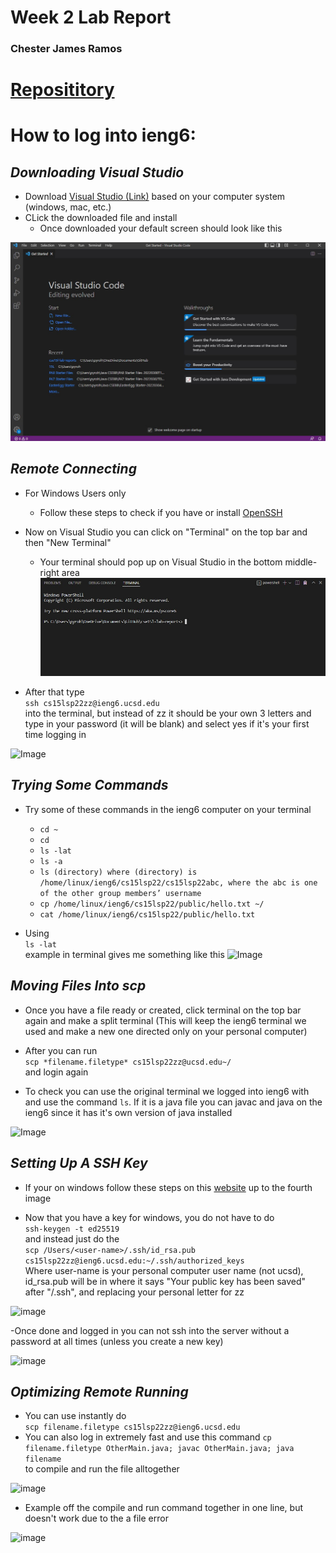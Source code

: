 # Week 2 Lab Report
### Chester James Ramos 
# [Reposititory](https://cjramosucsd.github.io/cse15l-lab-reports/)
# **How to log into ieng6:**


## ***Downloading Visual Studio***

- Download [Visual Studio (Link)](https://code.visualstudio.com/) based on your computer system (windows, mac, etc.)
- CLick the downloaded file and install
    - Once downloaded your default screen should look like this 

![Image](VisualStudioImageStep.jpg)

## ***Remote Connecting***

- For Windows Users only
    - Follow these steps to check if you have or install [OpenSSH](https://docs.microsoft.com/en-us/windows-server/administration/openssh/openssh_install_firstuse)


- Now on Visual Studio you can click on "Terminal" on the top bar and then "New Terminal"
    - Your terminal should pop up on Visual Studio in the bottom middle-right area
![Image](TerminalStep.jpg)

- After that type <br>
```ssh cs15lsp22zz@ieng6.ucsd.edu``` <br>
into the terminal, but instead of zz it should be your own 3 letters and type in your password (it will be blank) and select yes if it's your first time logging in

![Image](sshterminal.jpg)

## ***Trying Some Commands*** 

- Try some of these commands in the ieng6 computer on your terminal 

    - ```cd ~```
    - ```cd```
    - ```ls -lat```
    - ```ls -a```
    - ```ls (directory) where (directory) is /home/linux/ieng6/cs15lsp22/cs15lsp22abc, where the abc is one of the other group members’ username```
    - ```cp /home/linux/ieng6/cs15lsp22/public/hello.txt ~/```
    - ```cat /home/linux/ieng6/cs15lsp22/public/hello.txt```

- Using <br>
```ls -lat``` <br>
example in terminal gives me something like this 
![Image](tryingcommands.jpg)

## ***Moving Files Into scp***

- Once you have a file ready or created, click terminal on the top bar again and make a split terminal (This will keep the ieng6 terminal we used and make a new one directed only on your personal computer)

- After you can run <br>
```scp *filename.filetype* cs15lsp22zz@ucsd.edu~/```<br> 
and login again 

- To check you can use the original terminal we logged into ieng6 with and use the command `ls`. If it is a java file you can javac and java on the ieng6 since it has it's own version of java installed

![Image](transferingfiles.jpg)

## ***Setting Up A SSH Key***

- If your on windows follow these steps on this [website](https://docs.microsoft.com/en-us/windows-server/administration/openssh/openssh_keymanagement#user-key-generation) up to the fourth image

- Now that you have a key for windows, you do not have to do <br>
```ssh-keygen -t ed25519``` <br>
and instead just do the <br>
```scp /Users/<user-name>/.ssh/id_rsa.pub cs15lsp22zz@ieng6.ucsd.edu:~/.ssh/authorized_keys``` <br>
Where user-name is your personal computer user name (not ucsd), id_rsa.pub will be in where it says "Your public key has been saved" after "/.ssh", and replacing your personal letter for zz

![image](sshkey.jpg)

-Once done and logged in you can not ssh into the server without a password at all times (unless you create a new key)

![image](loginnopass.jpg)

## ***Optimizing Remote Running***

- You can use instantly do <br>
```scp filename.filetype cs15lsp22zz@ieng6.ucsd.edu```
- You can also log in extremely fast and use this command 
```cp filename.filetype OtherMain.java; javac OtherMain.java; java filename``` <br>
to compile and run the file alltogether

![image](fast.jpg)

- Example off the compile and run command together in one line, but doesn't work due to the a file error 

![image](fast2.jpg)
















    